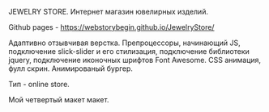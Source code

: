 JEWELRY STORE. Интернет магазин ювелирных изделий.

Github pages - https://webstorybegin.github.io/JewelryStore/

Адаптивно отзывчивая верстка. Препроцессоры, начинающий JS, подключение slick-slider и его стилизация, подключение библиотеки jquery, подключение иконочных шрифтов Font Awesome. 
CSS анимация, фулл скрин. Анимированый бургер. 

Тип - online store.

Мой четвертый макет макет.
